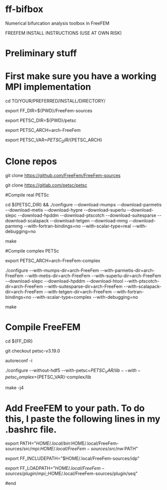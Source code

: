 # ff-bifbox
Numerical bifurcation analysis toolbox in FreeFEM

FREEFEM INSTALL INSTRUCTIONS (USE AT OWN RISK)

# Preliminary stuff

# First make sure you have a working MPI implementation

cd TO/YOUR/PREFERRED/INSTALL/DIRECTORY/

export FF_DIR=${PWD}/FreeFem-sources

export PETSC_DIR=${PWD}/petsc

export PETSC_ARCH=arch-FreeFem

export PETSC_VAR=${PETSC_DIR}/${PETSC_ARCH}

# Clone repos

git clone https://github.com/FreeFem/FreeFem-sources

git clone https://gitlab.com/petsc/petsc

#Compile real PETSc

cd ${PETSC_DIR} && ./configure --download-mumps --download-parmetis --download-metis --download-hypre --download-superlu --download-slepc --download-hpddm --download-ptscotch --download-suitesparse --download-scalapack --download-tetgen --download-mmg --download-parmmg --with-fortran-bindings=no --with-scalar-type=real --with-debugging=no

make

#Compile complex PETSc

export PETSC_ARCH=arch-FreeFem-complex

./configure --with-mumps-dir=arch-FreeFem --with-parmetis-dir=arch-FreeFem --with-metis-dir=arch-FreeFem --with-superlu-dir=arch-FreeFem --download-slepc --download-hpddm --download-htool --with-ptscotch-dir=arch-FreeFem --with-suitesparse-dir=arch-FreeFem --with-scalapack-dir=arch-FreeFem --with-tetgen-dir=arch-FreeFem --with-fortran-bindings=no --with-scalar-type=complex --with-debugging=no

make

# Compile FreeFEM

cd ${FF_DIR}

git checkout petsc-v3.19.0

autoreconf -i

./configure --without-hdf5 --with-petsc=${PETSC_VAR}/lib --with-petsc_complex=${PETSC_VAR}-complex/lib

make -j4

# Add FreeFEM to your path. To do this, I paste the following lines in my .bashrc file.

export PATH="$HOME/.local/bin:$HOME/.local/FreeFem-sources/src/mpi:$HOME/.local/FreeFem-sources/src/nw:$PATH"

export FF_INCLUDEPATH="$HOME/.local/FreeFem-sources/idp"

export FF_LOADPATH="$HOME/.local/FreeFem-sources/plugin/mpi;;$HOME/.local/FreeFem-sources/plugin/seq"

#end
